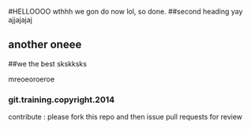 #HELLOOOO
wthhh we gon do now lol, so done.
##second heading yay
ajjajajaj

## another oneee
##we the best
skskksks

mreoeoroeroe
### git.training.copyright.2014
contribute : please fork this repo and then issue pull requests for review